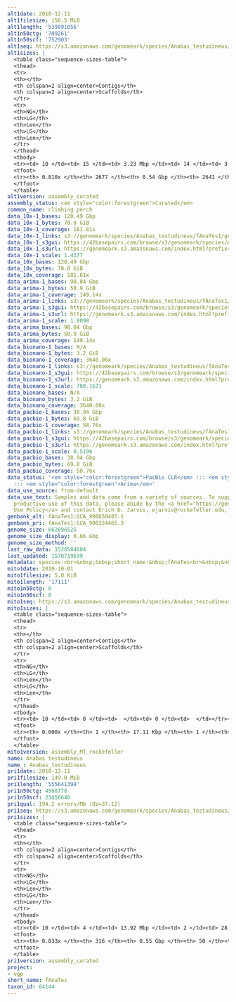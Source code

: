 ```yaml
---
alt1date: 2018-12-11
alt1filesize: 156.5 MiB
alt1length: '539091056'
alt1n50ctg: '709261'
alt1n50scf: '752903'
alt1seq: https://s3.amazonaws.com/genomeark/species/Anabas_testudineus/fAnaTes1/assembly_curated/fAnaTes1.alt.cur.20181211.fasta.gz
alt1sizes: |
  <table class="sequence-sizes-table">
  <thead>
  <tr>
  <th></th>
  <th colspan=2 align=center>Contigs</th>
  <th colspan=2 align=center>Scaffolds</th>
  </tr>
  <tr>
  <th>NG</th>
  <th>LG</th>
  <th>Len</th>
  <th>LG</th>
  <th>Len</th>
  </tr>
  </thead>
  <tbody>
  <tr><td> 10 </td><td> 15 </td><td> 3.23 Mbp </td><td> 14 </td><td> 3.31 Mbp </td></tr><tr><td> 20 </td><td> 39 </td><td> 2.24 Mbp </td><td> 37 </td><td> 2.38 Mbp </td></tr><tr><td> 30 </td><td> 76 </td><td> 1.53 Mbp </td><td> 72 </td><td> 1.60 Mbp </td></tr><tr><td> 40 </td><td> 127 </td><td> 1.07 Mbp </td><td> 121 </td><td> 1.14 Mbp </td></tr><tr style="background-color:#cccccc;"><td> 50 </td><td> 202 </td><td> 0.71 Mbp </td><td> 192 </td><td> 0.75 Mbp </td></tr><tr><td> 60 </td><td> 322 </td><td> 430.84 Kbp </td><td> 305 </td><td> 456.80 Kbp </td></tr><tr><td> 70 </td><td> 557 </td><td> 166.45 Kbp </td><td> 520 </td><td> 183.53 Kbp </td></tr><tr><td> 80 </td><td> 2079 </td><td> 16.43 Kbp </td><td> 1922 </td><td> 18.26 Kbp </td></tr><tr><td> 90 </td><td> 0 </td><td>  </td><td> 0 </td><td>  </td></tr><tr><td> 100 </td><td> 0 </td><td>  </td><td> 0 </td><td>  </td></tr></tbody>
  <tfoot>
  <tr><th> 0.810x </th><th> 2677 </th><th> 0.54 Gbp </th><th> 2641 </th><th> 0.54 Gbp </th></tr>
  </tfoot>
  </table>
alt1version: assembly_curated
assembly_status: <em style="color:forestgreen">Curated</em>
common_name: climbing perch
data_10x-1_bases: 120.49 Gbp
data_10x-1_bytes: 78.0 GiB
data_10x-1_coverage: 181.81x
data_10x-1_links: s3://genomeark/species/Anabas_testudineus/fAnaTes1/genomic_data/10x/<br>
data_10x-1_s3gui: https://42basepairs.com/browse/s3/genomeark/species/Anabas_testudineus/fAnaTes1/genomic_data/10x/
data_10x-1_s3url: https://genomeark.s3.amazonaws.com/index.html?prefix=species/Anabas_testudineus/fAnaTes1/genomic_data/10x/
data_10x-1_scale: 1.4377
data_10x_bases: 120.49 Gbp
data_10x_bytes: 78.0 GiB
data_10x_coverage: 181.81x
data_arima-1_bases: 98.84 Gbp
data_arima-1_bytes: 50.9 GiB
data_arima-1_coverage: 149.14x
data_arima-1_links: s3://genomeark/species/Anabas_testudineus/fAnaTes1/genomic_data/arima/<br>
data_arima-1_s3gui: https://42basepairs.com/browse/s3/genomeark/species/Anabas_testudineus/fAnaTes1/genomic_data/arima/
data_arima-1_s3url: https://genomeark.s3.amazonaws.com/index.html?prefix=species/Anabas_testudineus/fAnaTes1/genomic_data/arima/
data_arima-1_scale: 1.8098
data_arima_bases: 98.84 Gbp
data_arima_bytes: 50.9 GiB
data_arima_coverage: 149.14x
data_bionano-1_bases: N/A
data_bionano-1_bytes: 3.2 GiB
data_bionano-1_coverage: 3640.00x
data_bionano-1_links: s3://genomeark/species/Anabas_testudineus/fAnaTes1/genomic_data/bionano/<br>
data_bionano-1_s3gui: https://42basepairs.com/browse/s3/genomeark/species/Anabas_testudineus/fAnaTes1/genomic_data/bionano/
data_bionano-1_s3url: https://genomeark.s3.amazonaws.com/index.html?prefix=species/Anabas_testudineus/fAnaTes1/genomic_data/bionano/
data_bionano-1_scale: 700.1671
data_bionano_bases: N/A
data_bionano_bytes: 3.2 GiB
data_bionano_coverage: 3640.00x
data_pacbio-1_bases: 38.94 Gbp
data_pacbio-1_bytes: 69.8 GiB
data_pacbio-1_coverage: 58.76x
data_pacbio-1_links: s3://genomeark/species/Anabas_testudineus/fAnaTes1/genomic_data/pacbio/<br>
data_pacbio-1_s3gui: https://42basepairs.com/browse/s3/genomeark/species/Anabas_testudineus/fAnaTes1/genomic_data/pacbio/
data_pacbio-1_s3url: https://genomeark.s3.amazonaws.com/index.html?prefix=species/Anabas_testudineus/fAnaTes1/genomic_data/pacbio/
data_pacbio-1_scale: 0.5196
data_pacbio_bases: 38.94 Gbp
data_pacbio_bytes: 69.8 GiB
data_pacbio_coverage: 58.76x
data_status: '<em style="color:forestgreen">PacBio CLR</em> ::: <em style="color:forestgreen">10x</em>
  ::: <em style="color:forestgreen">Arima</em>'
data_use_source: from-default
data_use_text: Samples and data come from a variety of sources. To support fair and
  productive use of this data, please abide by the <a href="https://genome10k.soe.ucsc.edu/data-use-policies/">Data
  Use Policy</a> and contact Erich D. Jarvis, ejarvis@rockefeller.edu, with any questions.
genbank_alt: fAnaTes1:GCA_900650485.1
genbank_pri: fAnaTes1:GCA_900324465.3
genome_size: 662696525
genome_size_display: 0.66 Gbp
genome_size_method: ''
last_raw_data: 1520584604
last_updated: 1570719699
metadata: species:<br>&nbsp;&nbsp;short_name:&nbsp;fAnaTes<br>&nbsp;&nbsp;name:&nbsp;Anabas&nbsp;testudineus<br>&nbsp;&nbsp;taxon_id:&nbsp;64144<br>&nbsp;&nbsp;common_name:&nbsp;climbing&nbsp;perch<br>&nbsp;&nbsp;order:<br>&nbsp;&nbsp;&nbsp;&nbsp;name:&nbsp;Anabantiformes<br>&nbsp;&nbsp;family:<br>&nbsp;&nbsp;&nbsp;&nbsp;name:&nbsp;Anabantidae<br>&nbsp;&nbsp;individuals:<br>&nbsp;&nbsp;&nbsp;&nbsp;-&nbsp;short_name:&nbsp;fAnaTes1<br>&nbsp;&nbsp;genome_size:&nbsp;662696525<br>&nbsp;&nbsp;genome_size_method:<br>&nbsp;&nbsp;project:&nbsp;[&nbsp;vgp&nbsp;]<br>
mito1date: 2019-10-01
mito1filesize: 5.0 KiB
mito1length: '17111'
mito1n50ctg: 0
mito1n50scf: 0
mito1seq: https://s3.amazonaws.com/genomeark/species/Anabas_testudineus/fAnaTes1/assembly_MT_rockefeller/fAnaTes1.MT.20191001.fasta.gz
mito1sizes: |
  <table class="sequence-sizes-table">
  <thead>
  <tr>
  <th></th>
  <th colspan=2 align=center>Contigs</th>
  <th colspan=2 align=center>Scaffolds</th>
  </tr>
  <tr>
  <th>NG</th>
  <th>LG</th>
  <th>Len</th>
  <th>LG</th>
  <th>Len</th>
  </tr>
  </thead>
  <tbody>
  <tr><td> 10 </td><td> 0 </td><td>  </td><td> 0 </td><td>  </td></tr><tr><td> 20 </td><td> 0 </td><td>  </td><td> 0 </td><td>  </td></tr><tr><td> 30 </td><td> 0 </td><td>  </td><td> 0 </td><td>  </td></tr><tr><td> 40 </td><td> 0 </td><td>  </td><td> 0 </td><td>  </td></tr><tr style="background-color:#cccccc;"><td> 50 </td><td> 0 </td><td style="background-color:#ff8888;">  </td><td> 0 </td><td style="background-color:#ff8888;">  </td></tr><tr><td> 60 </td><td> 0 </td><td>  </td><td> 0 </td><td>  </td></tr><tr><td> 70 </td><td> 0 </td><td>  </td><td> 0 </td><td>  </td></tr><tr><td> 80 </td><td> 0 </td><td>  </td><td> 0 </td><td>  </td></tr><tr><td> 90 </td><td> 0 </td><td>  </td><td> 0 </td><td>  </td></tr><tr><td> 100 </td><td> 0 </td><td>  </td><td> 0 </td><td>  </td></tr></tbody>
  <tfoot>
  <tr><th> 0.000x </th><th> 1 </th><th> 17.11 Kbp </th><th> 1 </th><th> 17.11 Kbp </th></tr>
  </tfoot>
  </table>
mito1version: assembly_MT_rockefeller
name: Anabas testudineus
name_: Anabas_testudineus
pri1date: 2018-12-11
pri1filesize: 149.0 MiB
pri1length: '555641398'
pri1n50ctg: 4568778
pri1n50scf: 23456640
pri1qual: 194.2 errors/Mb (QV=37.12)
pri1seq: https://s3.amazonaws.com/genomeark/species/Anabas_testudineus/fAnaTes1/assembly_curated/fAnaTes1.pri.cur.20181211.fasta.gz
pri1sizes: |
  <table class="sequence-sizes-table">
  <thead>
  <tr>
  <th></th>
  <th colspan=2 align=center>Contigs</th>
  <th colspan=2 align=center>Scaffolds</th>
  </tr>
  <tr>
  <th>NG</th>
  <th>LG</th>
  <th>Len</th>
  <th>LG</th>
  <th>Len</th>
  </tr>
  </thead>
  <tbody>
  <tr><td> 10 </td><td> 4 </td><td> 13.92 Mbp </td><td> 2 </td><td> 28.52 Mbp </td></tr><tr><td> 20 </td><td> 9 </td><td> 12.15 Mbp </td><td> 4 </td><td> 27.36 Mbp </td></tr><tr><td> 30 </td><td> 15 </td><td> 9.90 Mbp </td><td> 6 </td><td> 26.09 Mbp </td></tr><tr><td> 40 </td><td> 22 </td><td> 7.97 Mbp </td><td> 9 </td><td> 25.06 Mbp </td></tr><tr style="background-color:#cccccc;"><td> 50 </td><td> 33 </td><td style="background-color:#88ff88;"> 4.57 Mbp </td><td> 12 </td><td style="background-color:#88ff88;"> 23.46 Mbp </td></tr><tr><td> 60 </td><td> 51 </td><td> 2.85 Mbp </td><td> 15 </td><td> 21.92 Mbp </td></tr><tr><td> 70 </td><td> 85 </td><td> 1.50 Mbp </td><td> 18 </td><td> 19.93 Mbp </td></tr><tr><td> 80 </td><td> 169 </td><td> 366.87 Kbp </td><td> 21 </td><td> 18.69 Mbp </td></tr><tr><td> 90 </td><td> 0 </td><td>  </td><td> 0 </td><td>  </td></tr><tr><td> 100 </td><td> 0 </td><td>  </td><td> 0 </td><td>  </td></tr></tbody>
  <tfoot>
  <tr><th> 0.833x </th><th> 316 </th><th> 0.55 Gbp </th><th> 50 </th><th> 0.56 Gbp </th></tr>
  </tfoot>
  </table>
pri1version: assembly_curated
project:
- vgp
short_name: fAnaTes
taxon_id: 64144
---
```

